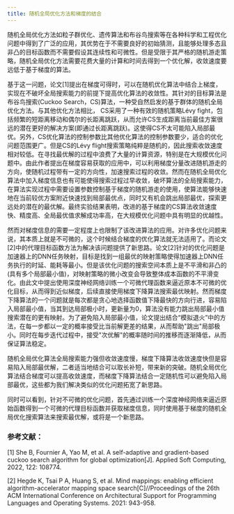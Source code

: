 ```yaml
---
title: 随机全局优化方法和梯度的结合
---
```

随机全局优化方法如粒子群优化、遗传算法和布谷鸟搜索等在各种科学和工程优化问题中得到了广泛的应用，其优势在于不需要良好的初始猜测，且能够处理多态且非凸的目标函数而不需要假设其连续性和可微性。但是受限于其严格的随机游走策略，随机全局优化方法需要花费大量的计算和时间去得到一个优化解，收敛速度要远低于基于梯度的算法。

基于这一问题，论文[1]提出在梯度可得时，可以在随机优化算法中结合上梯度，实现在不破坏全局搜索能力的前提下提高优化算法的收敛性。其针对的目标算法是布谷鸟搜索(Cuckoo Search，CS)算法，一种受自然启发的基于群体的随机全局优化方法。与其他优化方法相比， CS采用了一种有效的随机策略Lévy fight，包括频繁的短距离移动和偶尔的长距离跳跃，从而允许CS生成距离当前最佳方案很远的潜在更好的解决方案(即通过长距离跳跃)。这使得CS不太可能陷入局部最优。另外，CS优化算法的控制参数比其他优化算法的控制参数要少，适合的优化问题范围更广。但是CS的Lévy flight搜索策略纯粹是随机的，因此搜索收敛速度相对较低。在寻找最优解的过程中浪费了大量的计算资源，特别是在大规模优化问题中。由此作者提出在梯度容易获取的应用中，可以利用梯度分量改进随机游走的方向，使随机过程带有一定的方向性，加速搜索过程的收敛。然而在随机全局优化算法中加入梯度信息也有可能使得搜索过程过早收敛，破坏算法的全局搜索能力，在算法实现过程中需要设置参数控制基于梯度的随机游走的使用，使算法能够快速地在当前较优方案附近快速找到局部最优点，同时又有机会跳出局部最优，探索更远处的潜在的最优解。最终实验结果表明，改进的基于梯度的CS算法收敛速度快、精度高、全局最优值求解成功率高，在大规模优化问题中具有明显的优越性。

然而对梯度信息的需要一定程度上也限制了该改进算法的应用。对许多优化问题来说，其本质上就是不可微的，这个时候结合梯度的优化算法就无法适用了。而论文[2]中的代理目标函数方法为解决该问题提供了新思路。论文[2]针对的优化问题是加速器上的DNN任务映射，目标是找到一组最优的映射策略使得加速器上DNN任务执行的时延、能耗等最小。但是该优化问题的搜索空间本质上是不平滑和非凸的(具有多个局部最小值)，对映射策略的微小改变会导致整体成本函数的不平滑变化。由此文中提出使用深度神经网络训练一个可微代理函数来逼近原本不可微的优化目标，从而得到近似梯度，后续直接使用梯度下降算法搜索最优映射。然而梯度下降算法的一个问题就是每次都是贪心地选择函数值下降最快的方向行进，容易陷入局部最小值，当其到达局部极小时，更新量为0，算法没有能力跳出局部最小值搜索潜在的更有映射。为了避免陷入局部最小值，论文提出结合“模拟退火”中的方法，在每一步都以一定的概率接受比当前解更差的结果，从而帮助"跳出"局部极小。同时在每步迭代过程中，接受"次优解"的概率随时间的推移而逐渐降低，从而保证算法稳定。

随机全局优化算法全局搜索能力强但收敛速度慢，梯度下降算法收敛速度快但是容易陷入局部最优解，二者适当地结合可以取长补短，带来新的突破。随机全局优化算法结合梯度可以提高收敛速度，而梯度下降算法结合一定随机性可以避免陷入局部最优，这些都为我们解决类似的优化问题拓宽了新思路。

同时可以看到，针对不可微的优化问题，首先通过训练一个深度神经网络来逼近原始函数得到一个可微的代理目标函数并获取梯度信息，同时使用基于梯度的随机全局优化搜索算法来搜索最优解，或将是一个新思路。



### 参考文献： 

[1] She B, Fournier A, Yao M, et al. A self-adaptive and gradient-based cuckoo search algorithm for global optimization[J]. Applied Soft Computing, 2022, 122: 108774.

[2] Hegde K, Tsai P A, Huang S, et al. Mind mappings: enabling efficient algorithm-accelerator mapping space search[C]//Proceedings of the 26th ACM International Conference on Architectural Support for Programming Languages and Operating Systems. 2021: 943-958.
